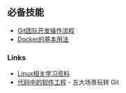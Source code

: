 ## 必备技能

* [Git团队开发操作流程](git.md)
* [Docker的基本用法](docker.md)

### Links

* [Linux相关学习资料](https://gitee.com/mengning997/linuxkernel/tree/master/ppt)
* [代码中的软件工程](https://gitee.com/mengning997/se) - 五大场景玩转 Git